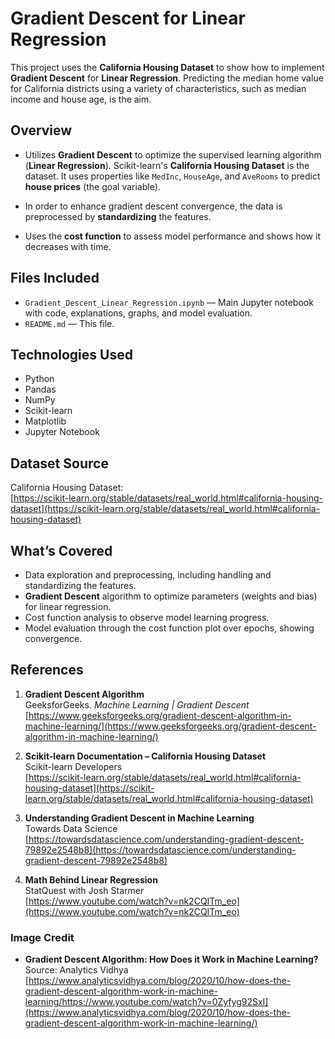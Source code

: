# **Gradient Descent for Linear Regression**

This project uses the **California Housing Dataset** to show how to implement **Gradient Descent** for **Linear Regression**.  Predicting the median home value for California districts using a variety of characteristics, such as median income and house age, is the aim.



## **Overview**

- Utilizes **Gradient Descent** to optimize the supervised learning algorithm (**Linear Regression**). Scikit-learn's **California Housing Dataset** is the dataset.
 It uses properties like `MedInc`, `HouseAge`, and `AveRooms` to predict **house prices** (the goal variable).

- In order to enhance gradient descent convergence, the data is preprocessed by **standardizing** the features. 

- Uses the **cost function** to assess model performance and shows how it decreases with time.


## **Files Included**

- `Gradient_Descent_Linear_Regression.ipynb` — Main Jupyter notebook with code, explanations, graphs, and model evaluation.
- `README.md` — This file.



## **Technologies Used**

- Python
- Pandas
- NumPy
- Scikit-learn
- Matplotlib
- Jupyter Notebook 



## **Dataset Source**

California Housing Dataset:  
[https://scikit-learn.org/stable/datasets/real_world.html#california-housing-dataset](https://scikit-learn.org/stable/datasets/real_world.html#california-housing-dataset)




## **What’s Covered**

- Data exploration and preprocessing, including handling and standardizing the features.
- **Gradient Descent** algorithm to optimize parameters (weights and bias) for linear regression.
- Cost function analysis to observe model learning progress.
- Model evaluation through the cost function plot over epochs, showing convergence.



## **References**

1. **Gradient Descent Algorithm**  
   GeeksforGeeks. *Machine Learning | Gradient Descent*  
   [https://www.geeksforgeeks.org/gradient-descent-algorithm-in-machine-learning/](https://www.geeksforgeeks.org/gradient-descent-algorithm-in-machine-learning/)

2. **Scikit-learn Documentation – California Housing Dataset**  
   Scikit-learn Developers  
   [https://scikit-learn.org/stable/datasets/real_world.html#california-housing-dataset](https://scikit-learn.org/stable/datasets/real_world.html#california-housing-dataset)

3. **Understanding Gradient Descent in Machine Learning**  
   Towards Data Science  
   [https://towardsdatascience.com/understanding-gradient-descent-79892e2548b8](https://towardsdatascience.com/understanding-gradient-descent-79892e2548b8)

4. **Math Behind Linear Regression**  
   StatQuest with Josh Starmer  
   [https://www.youtube.com/watch?v=nk2CQITm_eo](https://www.youtube.com/watch?v=nk2CQITm_eo)

###  Image Credit

- **Gradient Descent Algorithm: How Does it Work in Machine Learning?**  
  Source: Analytics Vidhya 
  [https://www.analyticsvidhya.com/blog/2020/10/how-does-the-gradient-descent-algorithm-work-in-machine-learning/https://www.youtube.com/watch?v=0Zyfyg92SxI](https://www.analyticsvidhya.com/blog/2020/10/how-does-the-gradient-descent-algorithm-work-in-machine-learning/)
